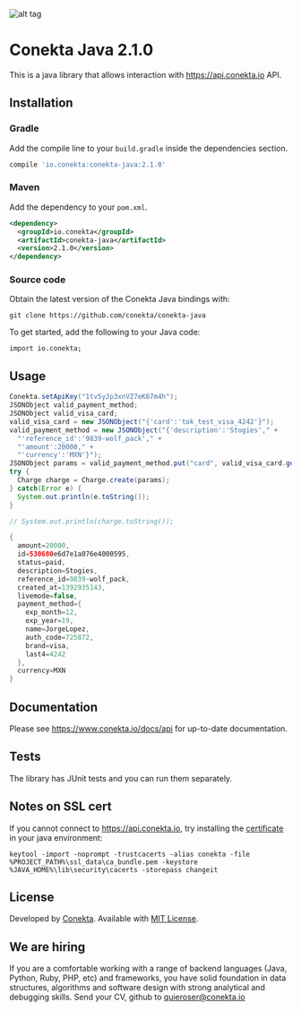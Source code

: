 ![alt tag](https://raw.github.com/conekta/conekta-java/master/readme_files/cover.png)

# Conekta Java 2.1.0

This is a java library that allows interaction with https://api.conekta.io API.

## Installation

### Gradle
Add the compile line to your `build.gradle` inside the dependencies section.

```groovy
compile 'io.conekta:conekta-java:2.1.0'
```

### Maven
Add the dependency to your `pom.xml`.

```xml
<dependency>
  <groupId>io.conekta</groupId>
  <artifactId>conekta-java</artifactId>
  <version>2.1.0</version>
</dependency>
```

### Source code
Obtain the latest version of the Conekta Java bindings with:

    git clone https://github.com/conekta/conekta-java

To get started, add the following to your Java code:

    import io.conekta;

## Usage
```java    
Conekta.setApiKey("1tv5yJp3xnVZ7eK67m4h");
JSONObject valid_payment_method;
JSONObject valid_visa_card;
valid_visa_card = new JSONObject("{'card':'tok_test_visa_4242'}");
valid_payment_method = new JSONObject("{'description':'Stogies'," +
  "'reference_id':'9839-wolf_pack'," +
  "'amount':20000," +
  "'currency':'MXN'}");
JSONObject params = valid_payment_method.put("card", valid_visa_card.get("card"));
try {
  Charge charge = Charge.create(params);
} catch(Error e) {
  System.out.println(e.toString());
}

// System.out.println(charge.toString());

{
  amount=20000,
  id=530680e6d7e1a076e4000595,
  status=paid,
  description=Stogies,
  reference_id=9839-wolf_pack,
  created_at=1392935143,
  livemode=false,
  payment_method={
    exp_month=12,
    exp_year=19,
    name=JorgeLopez,
    auth_code=725872,
    brand=visa,
    last4=4242
  },
  currency=MXN
}
```

## Documentation

Please see https://www.conekta.io/docs/api for up-to-date documentation.

## Tests

The library has JUnit tests and you can run them separately.


## Notes on SSL cert

If you cannot connect to https://api.conekta.io, try installing the [certificate](https://github.com/conekta/conekta-java/blob/master/ssl_data/ca_bundle.pem) in your java environment:
```
keytool -import -noprompt -trustcacerts -alias conekta -file %PROJECT_PATH%\ssl_data\ca_bundle.pem -keystore %JAVA_HOME%\lib\security\cacerts -storepass changeit
```

License
-------
Developed by [Conekta](https://www.conekta.io). Available with [MIT License](LICENSE).

We are hiring
-------------

If you are a comfortable working with a range of backend languages (Java, Python, Ruby, PHP, etc) and frameworks, you have solid foundation in data structures, algorithms and software design with strong analytical and debugging skills.
Send your CV, github to quieroser@conekta.io
